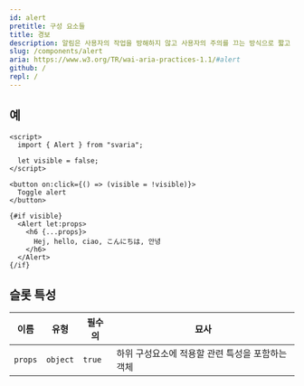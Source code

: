 ```yaml
---
id: alert
pretitle: 구성 요소들
title: 경보
description: 알림은 사용자의 작업을 방해하지 않고 사용자의 주의를 끄는 방식으로 짧고 중요한 메시지를 표시하는 요소입니다. 동적으로 렌더링되는 알림은 대부분의 화면 판독기에 의해 자동으로 알림되며 일부 운영 체제에서는 알림 사운드를 트리거할 수 있습니다. 이때 화면 판독기는 페이지 로드가 완료되기 전에 페이지에 있는 알림을 사용자에게 알려주지 않습니다.
slug: /components/alert
aria: https://www.w3.org/TR/wai-aria-practices-1.1/#alert
github: /
repl: /
---
```


<script>
  import AlertExample from "$site/components/examples/alert_example.svelte";
  import Example from "$site/components/example.svelte";
</script>

## 예

<Example>

<span slot="preview">
  <AlertExample />
</span>

```svelte
<script>
  import { Alert } from "svaria";

  let visible = false;
</script>

<button on:click={() => (visible = !visible)}>
  Toggle alert
</button>

{#if visible}
  <Alert let:props>
    <h6 {...props}>
      Hej, hello, ciao, こんにちは, 안녕
    </h6>
  </Alert>
{/if}
```

</Example>

## 슬롯 특성

| 이름    | 유형     | 필수의 | 묘사                                             |
| ------- | -------- | ------ | ------------------------------------------------ |
| `props` | `object` | `true` | 하위 구성요소에 적용할 관련 특성을 포함하는 객체 |
